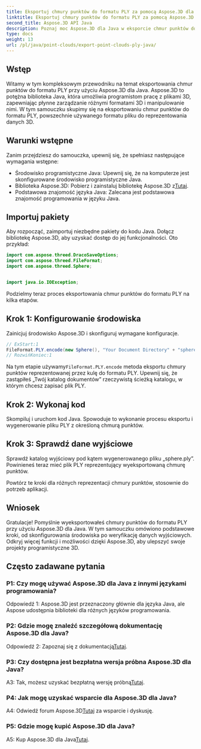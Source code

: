 ```yaml
---
title: Eksportuj chmury punktów do formatu PLY za pomocą Aspose.3D dla Java
linktitle: Eksportuj chmury punktów do formatu PLY za pomocą Aspose.3D dla Java
second_title: Aspose.3D API Java
description: Poznaj moc Aspose.3D dla Java w eksporcie chmur punktów do formatu PLY. Postępuj zgodnie z naszym przewodnikiem krok po kroku, aby uzyskać płynny rozwój 3D.
type: docs
weight: 13
url: /pl/java/point-clouds/export-point-clouds-ply-java/
---
```

## Wstęp

Witamy w tym kompleksowym przewodniku na temat eksportowania chmur punktów do formatu PLY przy użyciu Aspose.3D dla Java. Aspose.3D to potężna biblioteka Java, która umożliwia programistom pracę z plikami 3D, zapewniając płynne zarządzanie różnymi formatami 3D i manipulowanie nimi. W tym samouczku skupimy się na eksportowaniu chmur punktów do formatu PLY, powszechnie używanego formatu pliku do reprezentowania danych 3D.

## Warunki wstępne

Zanim przejdziesz do samouczka, upewnij się, że spełniasz następujące wymagania wstępne:

- Środowisko programistyczne Java: Upewnij się, że na komputerze jest skonfigurowane środowisko programistyczne Java.
-  Biblioteka Aspose.3D: Pobierz i zainstaluj bibliotekę Aspose.3D z[Tutaj](https://releases.aspose.com/3d/java/).
- Podstawowa znajomość języka Java: Zalecana jest podstawowa znajomość programowania w języku Java.

## Importuj pakiety

Aby rozpocząć, zaimportuj niezbędne pakiety do kodu Java. Dołącz bibliotekę Aspose.3D, aby uzyskać dostęp do jej funkcjonalności. Oto przykład:

```java
import com.aspose.threed.DracoSaveOptions;
import com.aspose.threed.FileFormat;
import com.aspose.threed.Sphere;


import java.io.IOException;
```

Podzielmy teraz proces eksportowania chmur punktów do formatu PLY na kilka etapów.

## Krok 1: Konfigurowanie środowiska

Zainicjuj środowisko Aspose.3D i skonfiguruj wymagane konfiguracje.

```java
// ExStart:1
FileFormat.PLY.encode(new Sphere(), "Your Document Directory" + "sphere.ply");
// RozwińKoniec:1
```

 Na tym etapie używamy`FileFormat.PLY.encode` metoda eksportu chmury punktów reprezentowanej przez kulę do formatu PLY. Upewnij się, że zastąpiłeś „Twój katalog dokumentów” rzeczywistą ścieżką katalogu, w którym chcesz zapisać plik PLY.

## Krok 2: Wykonaj kod

Skompiluj i uruchom kod Java. Spowoduje to wykonanie procesu eksportu i wygenerowanie pliku PLY z określoną chmurą punktów.

## Krok 3: Sprawdź dane wyjściowe

Sprawdź katalog wyjściowy pod kątem wygenerowanego pliku „sphere.ply”. Powinieneś teraz mieć plik PLY reprezentujący wyeksportowaną chmurę punktów.

Powtórz te kroki dla różnych reprezentacji chmury punktów, stosownie do potrzeb aplikacji.

## Wniosek

Gratulacje! Pomyślnie wyeksportowałeś chmury punktów do formatu PLY przy użyciu Aspose.3D dla Java. W tym samouczku omówiono podstawowe kroki, od skonfigurowania środowiska po weryfikację danych wyjściowych. Odkryj więcej funkcji i możliwości dzięki Aspose.3D, aby ulepszyć swoje projekty programistyczne 3D.

## Często zadawane pytania

### P1: Czy mogę używać Aspose.3D dla Java z innymi językami programowania?

Odpowiedź 1: Aspose.3D jest przeznaczony głównie dla języka Java, ale Aspose udostępnia biblioteki dla różnych języków programowania.

### P2: Gdzie mogę znaleźć szczegółową dokumentację Aspose.3D dla Java?

 Odpowiedź 2: Zapoznaj się z dokumentacją[Tutaj](https://reference.aspose.com/3d/java/).

### P3: Czy dostępna jest bezpłatna wersja próbna Aspose.3D dla Java?

 A3: Tak, możesz uzyskać bezpłatną wersję próbną[Tutaj](https://releases.aspose.com/).

### P4: Jak mogę uzyskać wsparcie dla Aspose.3D dla Java?

 A4: Odwiedź forum Aspose.3D[Tutaj](https://forum.aspose.com/c/3d/18) za wsparcie i dyskusję.

### P5: Gdzie mogę kupić Aspose.3D dla Java?

 A5: Kup Aspose.3D dla Java[Tutaj](https://purchase.aspose.com/buy).